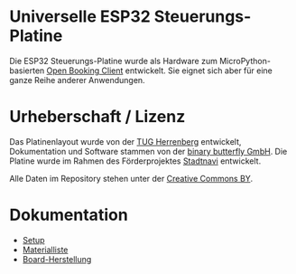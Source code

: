 # Universelle ESP32 Steuerungs-Platine 

Die ESP32 Steuerungs-Platine wurde als Hardware zum MicroPython-basierten [Open Booking Client](https://github.com/binary-butterfly/open-booking-client-esp32) entwickelt. Sie eignet sich aber für eine ganze Reihe anderer Anwendungen.

# Urheberschaft / Lizenz

Das Platinenlayout wurde von der [TUG Herrenberg](https://tug-herrenberg.de) entwickelt, Dokumentation und Software stammen von der [binary butterfly GmbH](https://binary-butterfly.de). Die Platine wurde im Rahmen des Förderprojektes [Stadtnavi](https://stadtnavi.de) entwickelt.

Alle Daten im Repository stehen unter der [Creative Commons BY](https://creativecommons.org/licenses/by/4.0/).

# Dokumentation

* [Setup](./docs/setup.md)
* [Materialliste](./docs/hardware.md)
* [Board-Herstellung](./docs/production.md)
